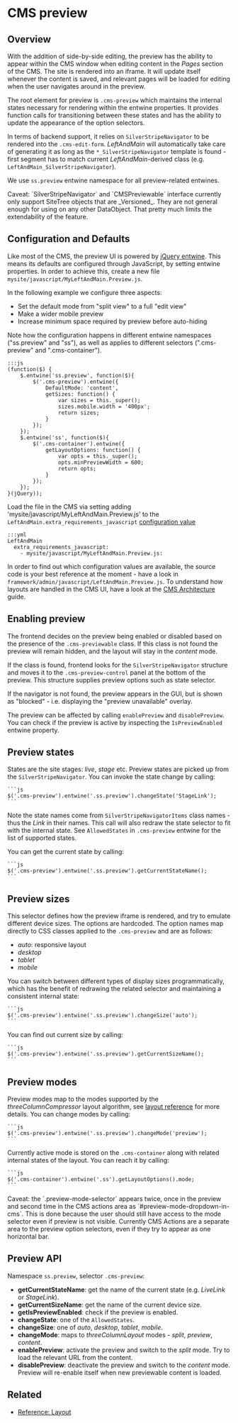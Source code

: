 # CMS preview

## Overview

With the addition of side-by-side editing, the preview has the ability to appear 
within the CMS window when editing content in the _Pages_ section of the CMS. 
The site is rendered into an iframe. It will update itself whenever the content 
is saved, and relevant pages will be loaded for editing when the user navigates 
around in the preview.

The root element for preview is `.cms-preview` which maintains the internal 
states necessary for rendering within the entwine properties. It provides 
function calls for transitioning between these states and has the ability to 
update the appearance of the option selectors.

In terms of backend support, it relies on `SilverStripeNavigator` to be rendered 
into the `.cms-edit-form`. _LeftAndMain_ will automatically take care of 
generating it as long as the `*_SilverStripeNavigator` template is found -
first segment has to match current _LeftAndMain_-derived class (e.g. 
`LeftAndMain_SilverStripeNavigator`).

We use `ss.preview` entwine namespace for all preview-related entwines.

<div class="notice" markdown='1'>
Caveat: `SilverStripeNavigator` and `CMSPreviewable` interface currently only 
support SiteTree objects that are _Versioned_.  They are not general enough for 
using on any other DataObject. That pretty much limits the extendability of the 
feature.
</div>

## Configuration and Defaults

Like most of the CMS, the preview UI is powered by 
[jQuery entwine](https://github.com/hafriedlander/jquery.entwine). This means 
its defaults are configured through JavaScript, by setting entwine properties.
In order to achieve this, create a new file `mysite/javascript/MyLeftAndMain.Preview.js`.

In the following example we configure three aspects:
 
 * Set the default mode from "split view" to a full "edit view"
 * Make a wider mobile preview
 * Increase minimum space required by preview before auto-hiding

Note how the configuration happens in different entwine namespaces
("ss.preview" and "ss"), as well as applies to different selectors
(".cms-preview" and ".cms-container").

	:::js
	(function($) {
		$.entwine('ss.preview', function($){
			$('.cms-preview').entwine({
				DefaultMode: 'content',
				getSizes: function() {
					var sizes = this._super();
					sizes.mobile.width = '400px';
					return sizes;
				}
			});
		});
		$.entwine('ss', function($){
			$('.cms-container').entwine({
				getLayoutOptions: function() {
					var opts = this._super();
					opts.minPreviewWidth = 600;
					return opts;
				}
			});
		});
	}(jQuery));

Load the file in the CMS via setting adding 'mysite/javascript/MyLeftAndMain.Preview.js'
to the `LeftAndMain.extra_requirements_javascript` [configuration value](/topics/configuration)

	:::yml
	LeftAndMain
	  extra_requirements_javascript:
	    - mysite/javascript/MyLeftAndMain.Preview.js:

In order to find out which configuration values are available, the source code
is your best reference at the moment - have a look in `framework/admin/javascript/LeftAndMain.Preview.js`.
To understand how layouts are handled in the CMS UI, have a look at the
[CMS Architecture](/reference/cms-architecture) guide.

## Enabling preview

The frontend decides on the preview being enabled or disabled based on the 
presence of the `.cms-previewable` class. If this class is not found the preview 
will remain hidden, and the layout will stay in the _content_ mode.

If the class is found, frontend looks for the `SilverStripeNavigator` structure 
and moves it to the `.cms-preview-control` panel at the bottom of the preview. 
This structure supplies preview options such as state selector.

If the navigator is not found, the preview appears in the GUI, but is shown as 
"blocked" - i.e. displaying the "preview unavailable" overlay.

The preview can be affected by calling `enablePreview` and `disablePreview`. You 
can check if the preview is active by inspecting the `IsPreviewEnabled` entwine 
property.

## Preview states

States are the site stages: _live_, _stage_ etc. Preview states are picked up 
from the `SilverStripeNavigator`. You can invoke the state change by calling:

	```js
	$('.cms-preview').entwine('.ss.preview').changeState('StageLink');
	```

Note the state names come from `SilverStripeNavigatorItems` class names - thus 
the _Link_ in their names. This call will also redraw the state selector to fit 
with the internal state. See `AllowedStates` in `.cms-preview` entwine for the
list of supported states.

You can get the current state by calling:

	```js
	$('.cms-preview').entwine('.ss.preview').getCurrentStateName();
	```

## Preview sizes

This selector defines how the preview iframe is rendered, and try to emulate 
different device sizes. The options are hardcoded. The option names map directly 
to CSS classes applied to the `.cms-preview` and are as follows:

* _auto_: responsive layout
* _desktop_
* _tablet_
* _mobile_

You can switch between different types of display sizes programmatically, which 
has the benefit of redrawing the related selector and maintaining a consistent 
internal state:

	```js
	$('.cms-preview').entwine('.ss.preview').changeSize('auto');
	```

You can find out current size by calling:

	```js
	$('.cms-preview').entwine('.ss.preview').getCurrentSizeName();
	```

## Preview modes

Preview modes map to the modes supported by the _threeColumnCompressor_ layout 
algorithm, see [layout reference](../reference/layout) for more details. You 
can change modes by calling: 

	```js
	$('.cms-preview').entwine('.ss.preview').changeMode('preview');
	```

Currently active mode is stored on the `.cms-container` along with related 
internal states of the layout. You can reach it by calling:

	```js
	$('.cms-container').entwine('.ss').getLayoutOptions().mode;
	```

<div class="notice" markdown='1'>
Caveat: the `.preview-mode-selector` appears twice, once in the preview and 
second time in the CMS actions area as `#preview-mode-dropdown-in-cms`. This is 
done because the user should still have access to the mode selector even if
preview is not visible. Currently CMS Actions are a separate area to the preview 
option selectors, even if they try to appear as one horizontal bar.
</div>

## Preview API

Namespace `ss.preview`, selector `.cms-preview`:

* **getCurrentStateName**: get the name of the current state (e.g. _LiveLink_ or _StageLink_).
* **getCurrentSizeName**: get the name of the current device size.
* **getIsPreviewEnabled**: check if the preview is enabled.
* **changeState**: one of the `AllowedStates`.
* **changeSize**: one of _auto_, _desktop_, _tablet_, _mobile_.
* **changeMode**: maps to _threeColumnLayout_ modes - _split_, _preview_, _content_.
* **enablePreview**: activate the preview and switch to the _split_ mode. Try to load the relevant URL from the content.
* **disablePreview**: deactivate the preview and switch to the _content_ mode. Preview will re-enable itself when new
previewable content is loaded.

## Related

 * [Reference: Layout](../reference/layout)
